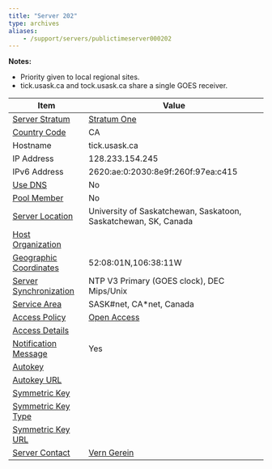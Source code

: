 ```yaml
---
title: "Server 202"
type: archives
aliases:
    - /support/servers/publictimeserver000202
---
```


**Notes:**
* Priority given to local regional sites.
* tick.usask.ca and tock.usask.ca share a single GOES receiver.

| Item | Value |
| ----- | ----- |
| [Server Stratum](/support/servers/serverstratum) | [Stratum One](/support/servers/stratumonetimeservers) |
| [Country Code](/support/servers/countrycode) | CA |
| Hostname |  tick.usask.ca |
| IP Address |  128.233.154.245 |
| IPv6 Address |  2620:ae:0:2030:8e9f:260f:97ea:c415 |
| [Use DNS](/support/servers/usedns) | No |
| [Pool Member](/support/servers/poolmember) | No |
| [Server Location](/support/servers/serverlocation) |  University of Saskatchewan, Saskatoon, Saskatchewan, SK, Canada |
| [Host Organization](/support/servers/hostorganization) | |
| [ Geographic Coordinates](/support/servers/geographiccoordinates) |  52:08:01N,106:38:11W |
| [Server Synchronization](/support/servers/serversynchronization) |  NTP V3 Primary (GOES clock), DEC Mips/Unix |
| [Service Area](/support/servers/servicearea) |  SASK#net, CA*net, Canada  |
| [Access Policy](/support/servers/accesspolicy) | [Open Access](/support/servers/openaccess) |
| [Access Details](/support/servers/accessdetails) |  |
| [Notification Message](/support/servers/notificationmessage) | Yes |
| [Autokey](/support/servers/autokey) |  |
| [Autokey URL](/support/servers/autokeyurl) | |
| [Symmetric Key](/support/servers/symmetrickey) |  |
| [Symmetric Key Type](/support/servers/symmetrickeytype) | |
| [Symmetric Key URL](/support/servers/symmetrickeyurl) | |
| [Server Contact](/support/servers/servercontact) | [Vern Gerein](mailto:vern.gerein@usask.ca) |